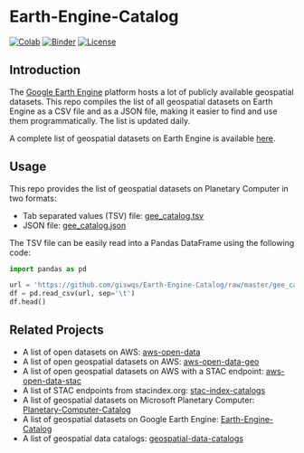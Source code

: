 # Earth-Engine-Catalog

[![Colab](https://colab.research.google.com/assets/colab-badge.svg)](https://colab.research.google.com/github/giswqs/Earth-Engine-Catalog/blob/master/gee_catalog.ipynb)
[![Binder](https://mybinder.org/badge_logo.svg)](https://mybinder.org/v2/gh/giswqs/Earth-Engine-Catalog/HEAD?labpath=gee_catalog.ipynb)
[![License](https://img.shields.io/badge/License-MIT-yellow.svg)](https://opensource.org/licenses/MIT)

## Introduction

The [Google Earth Engine](https://earthengine.google.com/) platform hosts a lot of publicly available geospatial datasets. This repo compiles the list of all geospatial datasets on Earth Engine as a CSV file and as a JSON file, making it easier to find and use them programmatically. The list is updated daily.

A complete list of geospatial datasets on Earth Engine is available [here](https://developers.google.com/earth-engine/datasets/).

## Usage

This repo provides the list of geospatial datasets on Planetary Computer in two formats:

- Tab separated values (TSV) file: [gee_catalog.tsv](https://github.com/giswqs/Earth-Engine-Catalog/blob/master/gee_catalog.tsv)
- JSON file: [gee_catalog.json](https://github.com/giswqs/Earth-Engine-Catalog/blob/master/gee_catalog.json)

The TSV file can be easily read into a Pandas DataFrame using the following code:

```python
import pandas as pd

url = 'https://github.com/giswqs/Earth-Engine-Catalog/raw/master/gee_catalog.tsv'
df = pd.read_csv(url, sep='\t')
df.head()
```

## Related Projects

- A list of open datasets on AWS: [aws-open-data](https://github.com/giswqs/aws-open-data)
- A list of open geospatial datasets on AWS: [aws-open-data-geo](https://github.com/giswqs/aws-open-data-geo)
- A list of open geospatial datasets on AWS with a STAC endpoint: [aws-open-data-stac](https://github.com/giswqs/aws-open-data-stac)
- A list of STAC endpoints from stacindex.org: [stac-index-catalogs](https://github.com/giswqs/stac-index-catalogs)
- A list of geospatial datasets on Microsoft Planetary Computer: [Planetary-Computer-Catalog](https://github.com/giswqs/Planetary-Computer-Catalog)
- A list of geospatial datasets on Google Earth Engine: [Earth-Engine-Catalog](https://github.com/giswqs/Earth-Engine-Catalog)
- A list of geospatial data catalogs: [geospatial-data-catalogs](https://github.com/giswqs/geospatial-data-catalogs)
